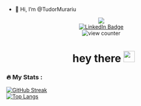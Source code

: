 - 👋 Hi, I’m @TudorMurariu
<div id="header" align="center">
  <img src="https://user-images.githubusercontent.com/30391543/222987029-a6f65b87-1823-4b47-9f2a-8ad3b7aba436.png"/>
</div>
<div id="badges" align="center">
  <a href="https://www.linkedin.com/in/tudor-cristian-murariu-b41b671a7/">
    <img src="https://img.shields.io/badge/LinkedIn-blue?style=for-the-badge&logo=linkedin&logoColor=white" alt="LinkedIn Badge"/>
  </a>
  <br>
  <img src="https://komarev.com/ghpvc/?username=TudorMurariu&style=flat-square&color=blue" alt="view counter"/>
  <h1>
  &nbsp;&nbsp;hey there
  <img src="https://media.giphy.com/media/hvRJCLFzcasrR4ia7z/giphy.gif" width="30px"/>
  </h1>
</div>

### :fire: My Stats :
[![GitHub Streak](http://github-readme-streak-stats.herokuapp.com?user=TudorMurariu&theme=dark&background=000000)](https://git.io/streak-stats) <br>
[![Top Langs](https://github-readme-stats.vercel.app/api/top-langs/?username=TudorMurariu&theme=dark&hide_progress=true)](https://github.com/anuraghazra/github-readme-stats)
